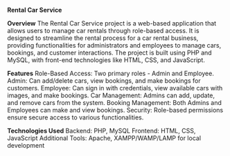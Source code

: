 **Rental Car Service**

**Overview**
The Rental Car Service project is a web-based application that allows users to manage car rentals through role-based access. It is designed to streamline the rental process for a car rental business, providing functionalities for administrators and employees to manage cars, bookings, and customer interactions. The project is built using PHP and MySQL, with front-end technologies like HTML, CSS, and JavaScript.

**Features**
Role-Based Access: Two primary roles - Admin and Employee.
Admin: Can add/delete cars, view bookings, and make bookings for customers.
Employee: Can sign in with credentials, view available cars with images, and make bookings.
Car Management: Admins can add, update, and remove cars from the system.
Booking Management: Both Admins and Employees can make and view bookings.
Security: Role-based permissions ensure secure access to various functionalities.

**Technologies Used**
Backend: PHP, MySQL
Frontend: HTML, CSS, JavaScript
Additional Tools: Apache, XAMPP/WAMP/LAMP for local development
